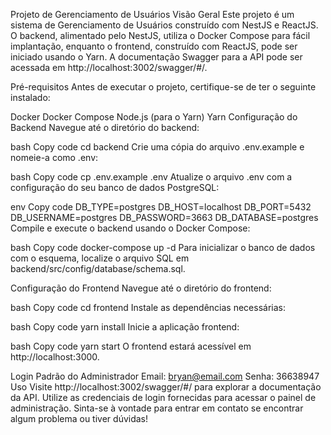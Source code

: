 Projeto de Gerenciamento de Usuários
Visão Geral
Este projeto é um sistema de Gerenciamento de Usuários construído com NestJS e ReactJS. O backend, alimentado pelo NestJS, utiliza o Docker Compose para fácil implantação, enquanto o frontend, construído com ReactJS, pode ser iniciado usando o Yarn. A documentação Swagger para a API pode ser acessada em http://localhost:3002/swagger/#/.

Pré-requisitos
Antes de executar o projeto, certifique-se de ter o seguinte instalado:

Docker
Docker Compose
Node.js (para o Yarn)
Yarn
Configuração do Backend
Navegue até o diretório do backend:

bash
Copy code
cd backend
Crie uma cópia do arquivo .env.example e nomeie-a como .env:

bash
Copy code
cp .env.example .env
Atualize o arquivo .env com a configuração do seu banco de dados PostgreSQL:

env
Copy code
DB_TYPE=postgres
DB_HOST=localhost
DB_PORT=5432
DB_USERNAME=postgres
DB_PASSWORD=3663
DB_DATABASE=postgres
Compile e execute o backend usando o Docker Compose:

bash
Copy code
docker-compose up -d
Para inicializar o banco de dados com o esquema, localize o arquivo SQL em backend/src/config/database/schema.sql.

Configuração do Frontend
Navegue até o diretório do frontend:

bash
Copy code
cd frontend
Instale as dependências necessárias:

bash
Copy code
yarn install
Inicie a aplicação frontend:

bash
Copy code
yarn start
O frontend estará acessível em http://localhost:3000.

Login Padrão do Administrador
Email: bryan@email.com
Senha: 36638947
Uso
Visite http://localhost:3002/swagger/#/ para explorar a documentação da API.
Utilize as credenciais de login fornecidas para acessar o painel de administração.
Sinta-se à vontade para entrar em contato se encontrar algum problema ou tiver dúvidas!
